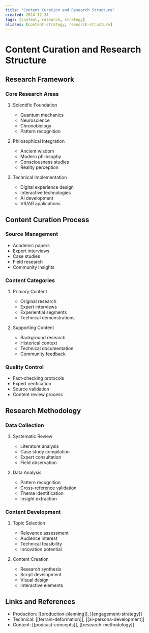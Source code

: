 ```yaml
---
title: "Content Curation and Research Structure"
created: 2024-12-31
tags: [content, research, strategy]
aliases: [content-strategy, research-structure]
---
```


# Content Curation and Research Structure

## Research Framework
### Core Research Areas
1. Scientific Foundation
   - Quantum mechanics
   - Neuroscience
   - Chronobiology
   - Pattern recognition

2. Philosophical Integration
   - Ancient wisdom
   - Modern philosophy
   - Consciousness studies
   - Reality perception

3. Technical Implementation
   - Digital experience design
   - Interactive technologies
   - AI development
   - VR/AR applications

## Content Curation Process
### Source Management
- Academic papers
- Expert interviews
- Case studies
- Field research
- Community insights

### Content Categories
1. Primary Content
   - Original research
   - Expert interviews
   - Experiential segments
   - Technical demonstrations

2. Supporting Content
   - Background research
   - Historical context
   - Technical documentation
   - Community feedback

### Quality Control
- Fact-checking protocols
- Expert verification
- Source validation
- Content review process

## Research Methodology
### Data Collection
1. Systematic Review
   - Literature analysis
   - Case study compilation
   - Expert consultation
   - Field observation

2. Data Analysis
   - Pattern recognition
   - Cross-reference validation
   - Theme identification
   - Insight extraction

### Content Development
1. Topic Selection
   - Relevance assessment
   - Audience interest
   - Technical feasibility
   - Innovation potential

2. Content Creation
   - Research synthesis
   - Script development
   - Visual design
   - Interactive elements

## Links and References
- Production: [[production-planning]], [[engagement-strategy]]
- Technical: [[terrain-deformation]], [[ai-persona-development]]
- Content: [[podcast-concepts]], [[research-methodology]]
